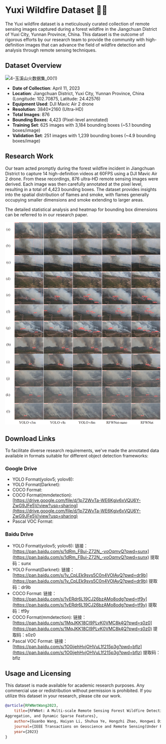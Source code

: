 # Yuxi Wildfire Dataset 🌲🔥

The Yuxi wildfire dataset is a meticulously curated collection of remote sensing images captured during a forest wildfire in the Jiangchuan District of Yuxi City, Yunnan Province, China. This dataset is the outcome of rigorous efforts by our research team to provide the community with high-definition images that can advance the field of wildfire detection and analysis through remote sensing techniques.

## Dataset Overview

![4-玉溪山火数据集_00(1)](https://github.com/Philharmy-Wang/yuxifire/assets/51520993/ed276262-079f-45fc-9cb1-5fa302ad75fc)


- **Date of Collection**: April 11, 2023
- **Location**: Jiangchuan District, Yuxi City, Yunnan Province, China (Longitude: 102.70875, Latitude: 24.42576)
- **Equipment Used**: DJI Mavic Air 2 drone
- **Resolution**: 3840×2160 (Ultra-HD)
- **Total Images**: 876
- **Bounding Boxes**: 4,423 (Pixel-level annotated)
- **Training Set**: 625 images with 3,184 bounding boxes (~5.1 bounding boxes/image)
- **Validation Set**: 251 images with 1,239 bounding boxes (~4.9 bounding boxes/image)

## Research Work

Our team acted promptly during the forest wildfire incident in Jiangchuan District to capture 14 high-definition videos at 60FPS using a DJI Mavic Air 2 drone. From these recordings, 876 ultra-HD remote sensing images were derived. Each image was then carefully annotated at the pixel level, resulting in a total of 4,423 bounding boxes. The dataset provides insights into the spatial distribution of flames and smoke, with flames generally occupying smaller dimensions and smoke extending to larger areas.

The detailed statistical analysis and heatmap for bounding box dimensions can be referred to in our research paper.

![1698286384527](image/Readme/1698286384527.png)

## Download Links

To facilitate diverse research requirements, we've made the annotated data available in formats suitable for different object detection frameworks:

### Google Drive

- YOLO Format(yolov5; yolov8):
- YOLO Format(Darknet):
- COCO Format:
- COCO Format(mmdetection): [https://drive.google.com/file/d/1p72WvTa-WE6Kgjv6xVQU6Y-ZwG9JFe5V/view?usp=sharing](https://drive.google.com/file/d/1p72WvTa-WE6Kgjv6xVQU6Y-ZwG9JFe5V/view?usp=sharing)
- Pascal VOC Format:

### Baidu Drive

- YOLO Format(yolov5; yolov8): 链接：[https://pan.baidu.com/s/1dRm_FBui-Z72N_-voOqmvQ?pwd=sunx](https://pan.baidu.com/s/1dRm_FBui-Z72N_-voOqmvQ?pwd=sunx) 提取码：sunx
- YOLO Format(Darknet): 链接：[https://pan.baidu.com/s/1v_CpLEk9svs5C0n4VOIAyQ?pwd=dr9b](https://pan.baidu.com/s/1v_CpLEk9svs5C0n4VOIAyQ?pwd=dr9b) 提取码：dr9b
- COCO Format: 链接：[https://pan.baidu.com/s/1vERdr6L19CJ26bzAMo8odg?pwd=tf9y](https://pan.baidu.com/s/1vERdr6L19CJ26bzAMo8odg?pwd=tf9y) 提取码：tf9y
- COCO Format(mmdetection): 链接：[https://pan.baidu.com/s/1MqJKK18CI9PLvK0VMC8k4Q?pwd=s0z0](https://pan.baidu.com/s/1MqJKK18CI9PLvK0VMC8k4Q?pwd=s0z0) 提取码：s0z0
- Pascal VOC Format: 链接：[https://pan.baidu.com/s/1O0ijehHvjOHVuL1f215p3g?pwd=bflz](https://pan.baidu.com/s/1O0ijehHvjOHVuL1f215p3g?pwd=bflz) 提取码：bflz

## Usage and Licensing

This dataset is made available for academic research purposes. Any commercial use or redistribution without permission is prohibited. If you utilize this dataset in your research, please cite our work.

```bibtex
@article{RFWNetWang2023,
    title={RFWNet: A Multi-scale Remote Sensing Forest Wildfire Detection Network with Digital Twinning, Adaptive Spatial 
Aggregation, and Dynamic Sparse Features},
    author={Guanbo Wang, Haiyan Li, Shuhua Ye, Hongzhi Zhao, Hongwei Ding, Shidong Xie,},
    journal={IEEE Transactions on Geoscience and Remote Sensing(Under Review))},
    year={2023}
}

```
